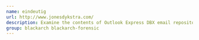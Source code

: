 ```yaml
---
name: eindeutig
url: http://www.jonesdykstra.com/
description: Examine the contents of Outlook Express DBX email repository files (forensic purposes) URL : http://www.
group: blackarch blackarch-forensic
---
```

